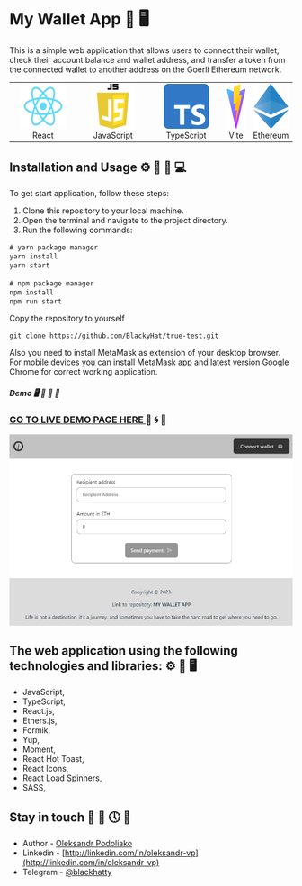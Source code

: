 # My Wallet App 👔 🖥️

This is a simple web application that allows users to connect their wallet, check their account balance and wallet address, and transfer a token from the connected wallet to another address on the Goerli Ethereum network.

<table width="100%">
  <tr>
    <td align="center" valign="middle" width="30%">
      <a href="https://react.dev/">
        <img height="80" width="80" alt="React" src="assets/react_logo.png"/>
      </a>
      <br />
      React
    </td>
    <td align="center" valign="middle" width="30%">
      <a href="https://www.ecma-international.org/publications-and-standards/standards/ecma-262/">
        <img height="80" width="80" alt="JavaScript" src="assets/js_logo.png"/>
      </a>
      <br />
      JavaScript
    </td>
    <td align="center" valign="middle" width="30%">
      <a href="https://www.typescriptlang.org/">
        <img height="80" width="80" alt="TypeScript" src="assets/ts_logo.png"/>
      </a>
      <br />
      TypeScript
    </td>
    <td align="center" valign="middle" width="30%">
      <a href="https://vitejs.dev/">
        <img height="80" width="80" alt="Vite" src="assets/vite_logo.png"/>
      </a>
      <br />
      Vite
    </td>
    <td align="center" valign="middle" width="30%">
      <a href="https://ethereum.org/uk/">
      <img height="80" width="80" alt="Ethereum" src="assets/ethereum_logo.png"/>
      </a>
      <br />
      Ethereum
    </td>
  </tr>
</table>

## Installation and Usage ⚙️ 🚀 📅 💻

To get start application, follow these steps:

1.  Clone this repository to your local machine.
2.  Open the terminal and navigate to the project directory.
3.  Run the following commands:

```
# yarn package manager
yarn install
yarn start

# npm package manager
npm install
npm run start
```

Copy the repository to yourself

```shell
git clone https://github.com/BlackyHat/true-test.git
```

Also you need to install MetaMask as extension of your desktop browser.
For mobile devices you can install MetaMask app and latest version Google Chrome for correct working application.

##### Demo 🖥️ 🚀 📅 🏦

### [GO TO LIVE DEMO PAGE HERE ](https://my-wallet-app-99yy.onrender.com/) 👀 🌀 📙

![Main page ](assets/app_screenshot.jpg)

## The web application using the following technologies and libraries: ⚙️ 🚧 🖥️

- JavaScript,
- TypeScript,
- React.js,
- Ethers.js,
- Formik,
- Yup,
- Moment,
- React Hot Toast,
- React Icons,
- React Load Spinners,
- SASS,

## Stay in touch 🤠 💼 🕔 🏁

- Author - [Oleksandr Podoliako](https://github.com/BlackyHat)
- Linkedin - [http://linkedin.com/in/oleksandr-vp](http://linkedin.com/in/oleksandr-vp)
- Telegram - [@blackhatty](https://t.me/blackhatty)
